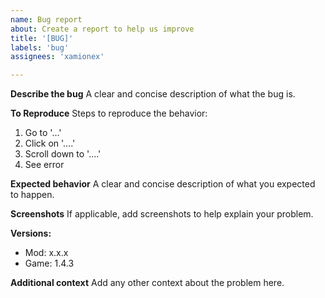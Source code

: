 ```yaml
---
name: Bug report
about: Create a report to help us improve
title: '[BUG]'
labels: 'bug'
assignees: 'xamionex'

---
```


**Describe the bug**
A clear and concise description of what the bug is.

**To Reproduce**
Steps to reproduce the behavior:

1. Go to '...'
2. Click on '....'
3. Scroll down to '....'
4. See error

**Expected behavior**
A clear and concise description of what you expected to happen.

**Screenshots**
If applicable, add screenshots to help explain your problem.

**Versions:**

- Mod: x.x.x
- Game: 1.4.3

**Additional context**
Add any other context about the problem here.
